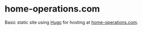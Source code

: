 # home-operations.com

Basic static site using [Hugo](https://gohugo.io/) for hosting at [home-operations.com](https://home-operations.com).
